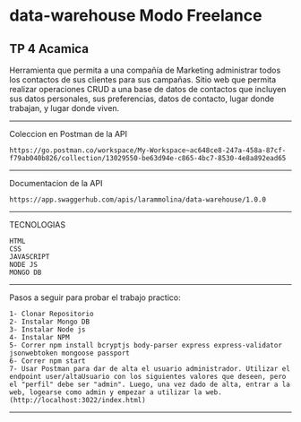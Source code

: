 # data-warehouse Modo Freelance
TP 4 Acamica
--------------------------------------------------------------------------------------

Herramienta que permita a una compañía de Marketing administrar todos los contactos de sus clientes para sus campañas.
Sitio web que permita realizar operaciones CRUD a una base de datos de contactos que incluyen sus datos personales, sus preferencias, datos de contacto, lugar donde trabajan, y lugar donde viven.
    
--------------------------------------------------------------------------------------
Coleccion en Postman de la API

    https://go.postman.co/workspace/My-Workspace~ac648ce8-247a-458a-87cf-f79ab040b826/collection/13029550-be63d94e-c865-4bc7-8530-4e8a892ead65
    
--------------------------------------------------------------------------------------
    
Documentacion de la API

    https://app.swaggerhub.com/apis/larammolina/data-warehouse/1.0.0
    
--------------------------------------------------------------------------------------
TECNOLOGIAS

    HTML
    CSS
    JAVASCRIPT
    NODE JS
    MONGO DB
    
--------------------------------------------------------------------------------------

Pasos a seguir para probar el trabajo practico:

    1- Clonar Repositorio
    2- Instalar Mongo DB
    3- Instalar Node js
    4- Instalar NPM
    5- Correr npm install bcryptjs body-parser express express-validator jsonwebtoken mongoose passport
    6- Correr npm start
    7- Usar Postman para dar de alta el usuario administrador. Utilizar el endpoint user/altaUsuario con los siguientes valores que deseen, pero el "perfil" debe ser "admin". Luego, una vez dado de alta, entrar a la web, logearse como admin y empezar a utilizar la web.(http://localhost:3022/index.html)
    
    
--------------------------------------------------------------------------------------

    
